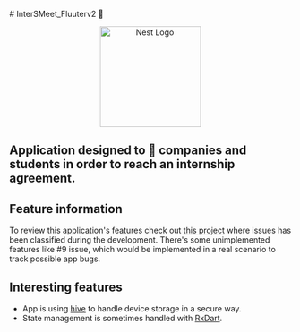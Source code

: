 
﻿# InterSMeet_Fluuterv2 📱

<p align="center">
  <a target="blank"><img src="https://i.imgur.com/izr4ud3.jpeg" width="180" alt="Nest Logo" /></a>

## Application designed to 🔗 companies and students in order to reach an internship agreement.

## Feature information
  To review this application's features check out [this project](https://github.com/users/Zackysh/projects/1) where issues has been classified during the development.
  There's some unimplemented features like #9 issue, which would be implemented in a real scenario to track possible app bugs.

## Interesting features
- App is using [hive](https://docs.hivedb.dev/#/) to handle device storage in a secure way.
- State management is sometimes handled with [RxDart](https://pub.dev/packages/rxdart).
